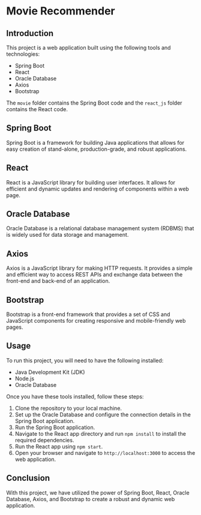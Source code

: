 # Movie Recommender

## Introduction
This project is a web application built using the following tools and technologies:

- Spring Boot
- React
- Oracle Database
- Axios
- Bootstrap

The `movie` folder contains the Spring Boot code and the `react_js` folder contains the React code.

## Spring Boot
Spring Boot is a framework for building Java applications that allows for easy creation of stand-alone, production-grade, and robust applications.

## React
React is a JavaScript library for building user interfaces. It allows for efficient and dynamic updates and rendering of components within a web page.

## Oracle Database
Oracle Database is a relational database management system (RDBMS) that is widely used for data storage and management.

## Axios
Axios is a JavaScript library for making HTTP requests. It provides a simple and efficient way to access REST APIs and exchange data between the front-end and back-end of an application.

## Bootstrap
Bootstrap is a front-end framework that provides a set of CSS and JavaScript components for creating responsive and mobile-friendly web pages.

## Usage
To run this project, you will need to have the following installed:

- Java Development Kit (JDK)
- Node.js
- Oracle Database

Once you have these tools installed, follow these steps:

1. Clone the repository to your local machine.
2. Set up the Oracle Database and configure the connection details in the Spring Boot application.
3. Run the Spring Boot application.
4. Navigate to the React app directory and run `npm install` to install the required dependencies.
5. Run the React app using `npm start`.
6. Open your browser and navigate to `http://localhost:3000` to access the web application.

## Conclusion
With this project, we have utilized the power of Spring Boot, React, Oracle Database, Axios, and Bootstrap to create a robust and dynamic web application.
